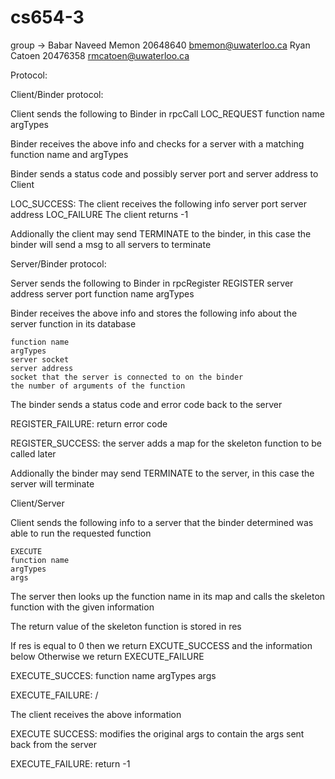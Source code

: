 # cs654-3
group -> Babar Naveed Memon 20648640 bmemon@uwaterloo.ca
		 Ryan Catoen 20476358 rmcatoen@uwaterloo.ca

Protocol:

Client/Binder protocol:

Client sends the following to Binder in rpcCall
	LOC_REQUEST
	function name
	argTypes

Binder receives the above info and checks for a server with a matching function
name and argTypes

Binder sends a status code and possibly server port and server address to Client

LOC_SUCCESS:
	The client receives the following info
		server port
		server address
LOC_FAILURE
	The client returns -1

Addionally the client may send TERMINATE to the binder, in this case
the binder will send a msg to all servers to terminate


Server/Binder protocol:

Server sends the following to Binder in rpcRegister
	REGISTER
	server address
	server port
	function name
	argTypes

Binder receives the above info and stores the following info about the server 
function in its database

	function name
	argTypes
	server socket
	server address
	socket that the server is connected to on the binder
	the number of arguments of the function

The binder sends a status code and error code back to the server

REGISTER_FAILURE:
	return error code

REGISTER_SUCCESS:
	the server adds a map for the skeleton function to be called later

Addionally the binder may send TERMINATE to the server, in this case the
server will terminate

Client/Server

Client sends the following info to a server that the binder determined was able
to run the requested function

	EXECUTE
	function name
	argTypes
	args

The server then looks up the function name in its map and calls the skeleton
function with the given information

The return value of the skeleton function is stored in res

If res is equal to 0 then we return EXCUTE_SUCCESS and the information below
Otherwise we return EXECUTE_FAILURE

EXECUTE_SUCCES:
	function name
	argTypes
	args

EXECUTE_FAILURE:
	/

The client receives the above information

EXECUTE SUCCESS:
	modifies the original args to contain the args sent back from the server

EXECUTE_FAILURE:
	return -1

